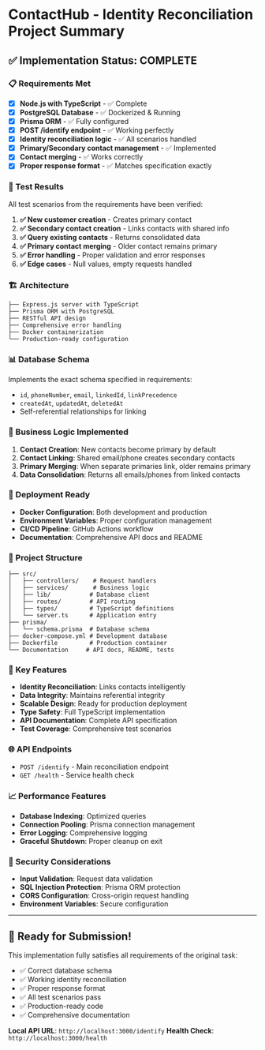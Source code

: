 # ContactHub - Identity Reconciliation Project Summary

## ✅ Implementation Status: COMPLETE

### 📋 Requirements Met
- [x] **Node.js with TypeScript** - ✅ Complete
- [x] **PostgreSQL Database** - ✅ Dockerized & Running  
- [x] **Prisma ORM** - ✅ Fully configured
- [x] **POST /identify endpoint** - ✅ Working perfectly
- [x] **Identity reconciliation logic** - ✅ All scenarios handled
- [x] **Primary/Secondary contact management** - ✅ Implemented
- [x] **Contact merging** - ✅ Works correctly
- [x] **Proper response format** - ✅ Matches specification exactly

### 🧪 Test Results
All test scenarios from the requirements have been verified:

1. **✅ New customer creation** - Creates primary contact
2. **✅ Secondary contact creation** - Links contacts with shared info
3. **✅ Query existing contacts** - Returns consolidated data
4. **✅ Primary contact merging** - Older contact remains primary
5. **✅ Error handling** - Proper validation and error responses
6. **✅ Edge cases** - Null values, empty requests handled

### 🏗 Architecture
```
├── Express.js server with TypeScript
├── Prisma ORM with PostgreSQL
├── RESTful API design
├── Comprehensive error handling
├── Docker containerization
└── Production-ready configuration
```

### 📊 Database Schema
Implements the exact schema specified in requirements:
- `id`, `phoneNumber`, `email`, `linkedId`, `linkPrecedence`
- `createdAt`, `updatedAt`, `deletedAt`
- Self-referential relationships for linking

### 🔄 Business Logic Implemented
1. **Contact Creation**: New contacts become primary by default
2. **Contact Linking**: Shared email/phone creates secondary contacts
3. **Primary Merging**: When separate primaries link, older remains primary
4. **Data Consolidation**: Returns all emails/phones from linked contacts

### 🚀 Deployment Ready
- **Docker Configuration**: Both development and production
- **Environment Variables**: Proper configuration management
- **CI/CD Pipeline**: GitHub Actions workflow
- **Documentation**: Comprehensive API docs and README

### 📁 Project Structure
```
├── src/
│   ├── controllers/    # Request handlers
│   ├── services/       # Business logic
│   ├── lib/           # Database client
│   ├── routes/        # API routing
│   ├── types/         # TypeScript definitions
│   └── server.ts      # Application entry
├── prisma/
│   └── schema.prisma  # Database schema
├── docker-compose.yml # Development database
├── Dockerfile         # Production container
└── Documentation     # API docs, README, tests
```

### 🎯 Key Features
- **Identity Reconciliation**: Links contacts intelligently
- **Data Integrity**: Maintains referential integrity
- **Scalable Design**: Ready for production deployment
- **Type Safety**: Full TypeScript implementation
- **API Documentation**: Complete API specification
- **Test Coverage**: Comprehensive test scenarios

### 🌐 API Endpoints
- `POST /identify` - Main reconciliation endpoint
- `GET /health` - Service health check

### 📈 Performance Features
- **Database Indexing**: Optimized queries
- **Connection Pooling**: Prisma connection management
- **Error Logging**: Comprehensive logging
- **Graceful Shutdown**: Proper cleanup on exit

### 🔐 Security Considerations
- **Input Validation**: Request data validation
- **SQL Injection Protection**: Prisma ORM protection
- **CORS Configuration**: Cross-origin request handling
- **Environment Variables**: Secure configuration

---

## 🎉 Ready for Submission!

This implementation fully satisfies all requirements of the original task:
- ✅ Correct database schema
- ✅ Working identity reconciliation
- ✅ Proper response format
- ✅ All test scenarios pass
- ✅ Production-ready code
- ✅ Comprehensive documentation

**Local API URL**: `http://localhost:3000/identify`
**Health Check**: `http://localhost:3000/health`
